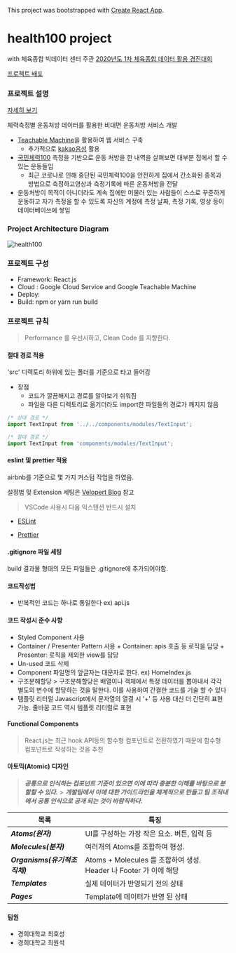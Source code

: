 This project was bootstrapped with [Create React App](https://github.com/facebook/create-react-app).

# health100 project

with 체육종합 빅데이터 센터 주관 [2020년도 1차 체육종합 데이터 활용 경진대회](http://sportsdata.or.kr/event_view.html)

[프로젝트 배포]()

### 프로젝트 설명

[자세히 보기](https://www.notion.so/health100-c1765134086240b79fe617c50126ad10)

체력측정별 운동처방 데이터를 활용한 비대면 운동처방 서비스 개발

- [Teachable Machine](https://teachablemachine.withgoogle.com/)을 활용하여 웹 서비스 구축
  - 추가적으로 [kakao음성](https://developers.kakao.com/) 활용
- [국민체력100](http://14.49.46.105/front/certify/cer0102_list.do) 측정을 기반으로 운동 처방을 한 내역을 살펴보면 대부분 집에서 할 수 있는 운동들임
  - 최근 코로나로 인해 중단된 국민체력100을 안전하게 집에서 간소화된 종목과 방법으로 측정하고영상과 측정기록에 따른 운동처방을 전달
- 운동처방이 목적이 아니더라도 계속 집에만 머물러 있는 사람들이 스스로 꾸준하게 운동하고 자가 측정을 할 수 있도록 자신의 계정에 측정 날짜, 측정 기록, 영상 등이 데이터베이쓰에 쌓임

### Project Architecture Diagram

![health100](https://user-images.githubusercontent.com/49581472/93219919-dba6e080-f7a6-11ea-8f2e-579bc02e9b75.png)

### 프로젝트 구성

- Framework: React.js
- Cloud : Google Cloud Service
  and Google Teachable Machine
- Deploy:
- Build: npm or yarn run build

### 프로젝트 규칙

> Performance 를 우선시하고, Clean Code 를 지향한다.

#### 절대 경로 적용

'src' 디렉토리 하위에 있는 폴더를 기준으로 타고 들어감

- 장점
  - 코드가 깔끔해지고 경로를 알아보기 쉬워짐
  - 파일을 다른 디렉토리로 옮기더라도 import한 파일들의 경로가 깨지지 않음

```javascript
/* 상대 경로 */
import TextInput from '../../components/modules/TextInput';

/* 절대 경로 */
import TextInput from 'components/modules/TextInput';
```

#### eslint 및 prettier 적용

airbnb를 기준으로 몇 가지 커스텀 작업을 하였음.

설정법 및 Extension 세팅은 [Velopert Blog](https://velog.io/@velopert/eslint-and-prettier-in-react) 참고

> VSCode 사용시 다음 익스텐션 반드시 설치

- [ESLint](https://marketplace.visualstudio.com/itemdetails?itemName=dbaeumer.vscode-eslint)

- [Prettier](https://marketplace.visualstudio.com/itemdetails?itemName=esbenp.prettier-vscode)

#### .gitignore 파일 세팅

build 결과물 형태의 모든 파일들은 .gitignore에 추가되어야함.

#### 코드작성법

- 반복적인 코드는 하나로 통일한다 ex) api.js

#### 코드 작성시 준수 사항

- Styled Component 사용
- Container / Presenter Pattern 사용 + Container: apis 호출 등 로직을 담당 + Presenter: 로직을 제외한 view를 담당
- Un-used 코드 삭제
- Component 파일명의 앞글자는 대문자로 한다. ex) HomeIndex.js
- 구조분해할당 > 구조분해할당은 배열이나 객체에서 특정 데이터를 뽑아내서 각각 별도의 변수에 할당하는 것을 말한다. 이를 사용하여 간결한 코드를 기술 할 수 있다
- 템플릿 리터럴 Javascript에서 문자열의 열결 시 '+' 등 사용 대신 더 간단히 표현 가능. 줄바꿈 코드 역시 템플릿 리터럴로 표현

#### Functional Components

> React.js는 최근 hook API등의 함수형 컴포넌트로 전환하였기 때문에 함수형 컴포넌트로 작성하는 것을 추천

#### 아토믹(Atomic) 디자인

> **_공통으로 인식하는 컴포넌트 기준이 있으면 이에 따라 충분한 이해를 바탕으로 분할할 수 있다._** > **_개발팀에서 이에 대한 가이드라인을 체계적으로 만들고 팀 조직내에서 공통 인식으로 공개 되는 것이 바람직하다._**

| 목록                          | 특징                                                              |
| ----------------------------- | ----------------------------------------------------------------- |
| **_Atoms(원자)_**             | UI를 구성하는 가장 작은 요소. 버튼, 입력 등                       |
| **_Molecules(분자)_**         | 여러개의 Atoms를 조합하여 형성.                                   |
| **_Organisms(유기적조직체)_** | Atoms + Molecules 를 조합하여 생성. Header 나 Footer 가 이에 해당 |
| **_Templates_**               | 실제 데이터가 반영되기 전의 상태                                  |
| **_Pages_**                   | Template에 데이터가 반영 된 상태                                  |

#### 팀원

- 경희대학교 최호성
- 경희대학교 최원석
